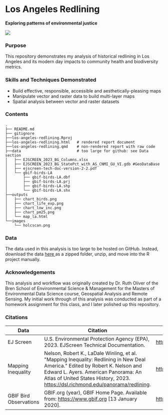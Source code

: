 # Los Angeles Redlining
**Exploring patterns of environmental justice**

![](images\holc-scan.jpg)

### Purpose
This repository demonstrates my analysis of historical redlining in Los Angeles and its modern day impacts to community health and biodiversity metrics.

### Skills and Techniques Demonstrated
- Build effective, responsible, accessible and aesthetically-pleasing maps
- Manipulate vector and raster data to build multi-layer maps
- Spatial analysis between vector and raster datasets


### Contents
```
.
├── README.md
├── gitignore
├──los-angeles-redlining.Rproj
├──los-angeles-redlining.html   # rendered report document
├──los-angeles-redlining.qmd    # non-rendered report with raw code
├──data                         # too large for github: see Data section
│   ├── EJSCREEN_2023_BG_Columns.xlsx
│   ├── EJSCREEN_2023_BG_StatePct_with_AS_CNMI_GU_VI.gdb #GeoDataBase
│   ├── ejscreen-tech-doc-version-2-2.pdf
│   └── gbif-birds-LA
│       ├── gbif-birds-LA.dbf
│       ├── gbif-birds-LA.prj
│       ├── gbif-birds-LA.shp
│       └── gbif-birds-LA.shx
├──outputs
│   ├── chart_birds.png
│   ├── chart_life_exp.png
│   ├── chart_low_inc.png
│   ├── chart_pm25.png
│   └── map_la.html
└──images
    └── holcscan.png
```
### Data
The data used in this analysis is too large to be hosted on GitHub. Instead, download the data  <a href="https://drive.google.com/file/d/14CauXFZkVh_6z2Euq0m1Sq1kHQ31fiMk/view?usp=sharing"> here </a> as a zipped folder, unzip, and move into the R project manually.



### Acknowledgements
This analysis and workflow was originally created by Dr. Ruth Oliver of the Bren School of Environmental Science & Management for the Masters of Environmental Data Science course, Geospatial Analysis and Remote Sensing. My initial work through of this analysis was conducted as part of a homework assignment for this class, and I later polished up this repository.

### Citations
| Data | Citation | Link |
| -----| ----- | ------|
|EJ Screen |  U.S. Environmental Protection Agency (EPA), 2023. EJScreen Technical Documentation. |https://www.epa.gov/ejscreen |
| Mapping Inequality |Nelson, Robert K., LaDale Winling, et al. "Mapping Inequality: Redlining in New Deal America." Edited by Robert K. Nelson and Edward L. Ayers. American Panorama: An Atlas of United States History, 2023. https://dsl.richmond.edu/panorama/redlining.  | https://www.epa.gov/ejscreen|
| GBIF Bird Observations | GBIF.org (year), GBIF Home Page. Available from: https://www.gbif.org [13 January 2020]. | https://www.gbif.org/|